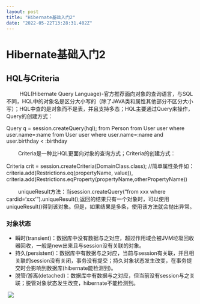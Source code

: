 ```yaml
---
layout: post
title: "Hibernate基础入门2"
date: "2022-05-22T13:28:31.402Z"
---
```

Hibernate基础入门2
==============

HQL与Criteria
------------

         HQL(Hibernate Query Language)-官方推荐面向对象的查询语言，与SQL不同，HQL中的对象名是区分大小写的（除了JAVA类和属性其他部分不区分大小写）；HQL中查的是对象而不是表，并且支持多态；HQL主要通过Query来操作，Query的创建方式：

Query q = session.createQuery(hql);
from Person
from User user where user.name\=:name
from User user where user.name\=:name and user.birthday < :birthday

        Criteria是一种比HQL更面向对象的查询方式；Criteria的创建方式：

Criteria crit = session.createCriteria(DomainClass.class);
//简单属性条件如：
criteria.add(Restrictions.eq(propertyName, value)),
criteria.add(Restrictions.eqProperty(propertyName,otherPropertyName))

        uniqueResult方法：当session.createQuery(“from xxx where cardid=‘xxx’”).uniqueResult();返回的结果只有一个对象时，可以使用uniqueResult()得到该对象。但是，如果结果是多条，使用该方法就会抛出异常。

### 对象状态

*   瞬时(transient)：数据库中没有数据与之对应，超过作用域会被JVM垃圾回收器回收，一般是new出来且与session没有关联的对象。
*   持久(persistent)：数据库中有数据与之对应，当前与session有关联，并且相关联的session没有关闭，事务没有提交；持久对象状态发生改变，在事务提交时会影响到数据库(hibernate能检测到)。
*   脱管/游离(detached)：数据库中有数据与之对应，但当前没有session与之关联；脱管对象状态发生改变，hibernate不能检测到。

 ![](https://img2022.cnblogs.com/blog/2132138/202205/2132138-20220522210513287-530389828.png)